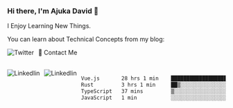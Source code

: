 ### Hi there, I'm Ajuka David 🥷

I Enjoy Learning New Things.

You can learn about Technical Concepts from my blog:

<a href="https://tobit.hashnode.dev/"> <img src="https://img.shields.io/badge/Hashnode-2962FF?style=for-the-badge&logo=hashnode&logoColor=white"
     alt="Twitter"
     style="float: left; margin-right: 10px;" /> </a>


📱 Contact Me

<br />
<a href="https://www.linkedin.com/in/david-ajuka-630660144/"> <img src="https://img.shields.io/badge/LinkedIn-0077B5?style=for-the-badge&logo=linkedin&logoColor=white"
     alt="LinkedIin"
     style="float: left; margin-right: 10px;" /> </a> <a href="mailto:ajuka.zephiniah@gmail.com"> <img src="https://img.shields.io/badge/Gmail-D14836?style=for-the-badge&logo=gmail&logoColor=white"
     alt="LinkedIin"
     style="float: left; margin-right: 10px;" /> </a>
     

<!--START_SECTION:waka-->

```txt
Vue.js       28 hrs 1 min    ██████████████████████░░░   88.37 %
Rust         3 hrs 1 min     ██▒░░░░░░░░░░░░░░░░░░░░░░   09.54 %
TypeScript   37 mins         ▒░░░░░░░░░░░░░░░░░░░░░░░░   01.99 %
JavaScript   1 min           ░░░░░░░░░░░░░░░░░░░░░░░░░   00.10 %
```

<!--END_SECTION:waka-->
